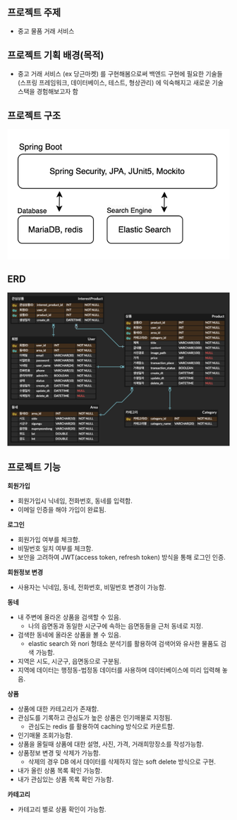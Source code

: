 
## 프로젝트 주제
- 중고 물품 거래 서비스

## 프로젝트 기획 배경(목적)
- 중고 거래 서비스 (ex 당근마켓) 를 구현해봄으로써 백엔드 구현에 필요한 기술들(스프링 프레임워크, 데이터베이스, 테스트, 형상관리) 에 익숙해지고 새로운 기술 스택을 경험해보고자 함

## 프로젝트 구조
<img src="./img/Structure.png">

## ERD
<img src="./img/ERD.png">

## 프로젝트 기능

**회원가입**
- 회원가입시 닉네임, 전화번호, 동네를 입력함.
- 이메일 인증을 해야 가입이 완료됨.

**로그인**
- 회원가입 여부를 체크함.
- 비밀번호 일치 여부를 체크함.
- 보안을 고려하여 JWT(access token, refresh token) 방식을 통해 로그인 인증.

**회원정보 변경**
- 사용자는 닉네임, 동네, 전화번호, 비밀번호 변경이 가능함.

**동네**
- 내 주변에 올라온 상품을 검색할 수 있음.
    - 나의 읍면동과 동일한 시군구에 속하는 읍면동들을 근처 동네로 지정.
- 검색한 동네에 올라온 상품을 볼 수 있음.
    - elastic search 와 nori 형태소 분석기를 활용하여 검색어와 유사한 물품도 검색 가능함.
- 지역은 시도, 시군구, 읍면동으로 구분됨.
- 지역에 데이터는 행정동-법정동 데이터를 사용하며 데이터베이스에 미리 입력해 놓음.

**상품**
- 상품에 대한 카테고리가 존재함.
- 관심도를 기록하고 관심도가 높은 상품은 인기매물로 지정됨.
    - 관심도는 redis 를 활용하여 caching 방식으로 카운트함.
- 인기매물 조회가능함.
- 상품을 올릴때 상품에 대한 설명, 사진, 가격, 거래희망장소를 작성가능함.
- 상품정보 변경 및 삭제가 가능함.
    - 삭제의 경우 DB 에서 데이터를 삭제하지 않는 soft delete 방식으로 구현.
- 내가 올린 상품 목록 확인 가능함.
- 내가 관심있는 상품 목록 확인 가능함.

**카테고리**
- 카테고리 별로 상품 확인이 가능함.